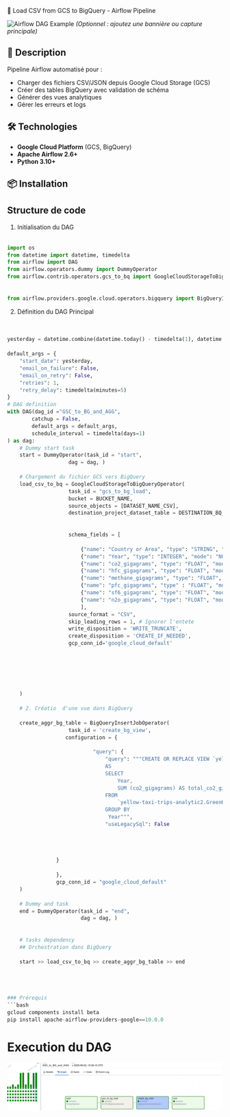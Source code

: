  🚀 Load CSV from GCS to BigQuery - Airflow Pipeline

![Airflow DAG Example](docs/images/dag_screenshot.png) *(Optionnel : ajoutez une bannière ou capture principale)*

## 📝 Description
Pipeline Airflow automatisé pour :
- Charger des fichiers CSV/JSON depuis Google Cloud Storage (GCS)
- Créer des tables BigQuery avec validation de schéma
- Générer des vues analytiques
- Gérer les erreurs et logs

## 🛠 Technologies
- **Google Cloud Platform** (GCS, BigQuery)
- **Apache Airflow 2.6+**
- **Python 3.10+**

## 📦 Installation

## Structure de code 
1. Initialisation du DAG
 ```python

import os
from datetime import datetime, timedelta
from airflow import DAG
from airflow.operators.dummy import DummyOperator
from airflow.contrib.operators.gcs_to_bq import GoogleCloudStorageToBigQueryOperator


from airflow.providers.google.cloud.operators.bigquery import BigQueryInsertJobOperator

```
2. Définition du DAG Principal

```python


yesterday = datetime.combine(datetime.today() - timedelta(1), datetime.min.time())

default_args = {
    "start_date": yesterday, 
    "email_on_failure": False, 
    "email_on_retry": False, 
    "retries": 1, 
    "retry_delay": timedelta(minutes=5)
}
# DAG definition
with DAG(dag_id ="GSC_to_BG_and_AGG", 
        catchup = False, 
        default_args = default_args, 
        schedule_interval = timedelta(days=1)
) as dag: 
    # Dummy start task 
    start = DummyOperator(task_id = "start", 
                    dag = dag, )

    # Chargement du fichier GCS vers BigQuery 
    load_csv_to_bq = GoogleCloudStorageToBigQueryOperator(
                    task_id = "gcs_to_bg_load", 
                    bucket = BUCKET_NAME, 
                    source_objects = [DATASET_NAME_CSV], 
                    destination_project_dataset_table = DESTINATION_BQ_TABLE, 


                    schema_fields = [
                        
                        {"name": "Country or Area", "type": "STRING", "mode": "NULLABLE"},
                        {"name": "Year", "type": "INTEGER", "mode": "NULLABLE"},
                        {"name": "co2_gigagrams", "type": "FLOAT", "mode": "NULLABLE"}, 
                        {"name": "hfc_gigagrams", "type": "FLOAT", "mode" : "NULLABLE" }, 
                        {"name": "methane_gigagrams", "type": "FLOAT", "mode": "NULLABLE" }, 
                        {"name": "pfc_gigagrams", "type" : "FLOAT", "mode": "NULLABLE" },
                        {"name": "sf6_gigagrams", "type": "FLOAT", "mode": "NULLABLE" }, 
                        {"name": "n2o_gigagrams", "type": "FLOAT", "mode": "NULLABLE"},
                        ], 
                    source_format = "CSV", 
                    skip_leading_rows = 1, # Ignorer l'entete 
                    write_disposition = 'WRITE_TRUNCATE', 
                    create_disposition = 'CREATE_IF_NEEDED', 
                    gcp_conn_id='google_cloud_default'

        
    



    ) 

    # 2. Créatio  d'une vue dans BigQuery 

    create_aggr_bg_table = BigQueryInsertJobOperator(
                    task_id = 'create_bg_view', 
                   configuration = {

                            "query": {
                                "query": """CREATE OR REPLACE VIEW `yellow-taxi-trips-analytic2.GreenHouseDataset.table_view`
                                AS 
                                SELECT 
                                    Year,
                                    SUM (co2_gigagrams) AS total_co2_gigagrams, 
                                FROM 
                                    `yellow-taxi-trips-analytic2.GreenHouseDataset.greenhouse`
                                GROUP BY
                                 Year""", 
                                "useLegacySql": False
                                
                                
                        
                        
                }
                
                },
                gcp_conn_id = "google_cloud_default"
    ) 

    # Dummy and task 
    end = DummyOperator(task_id = "end", 
                        dag = dag, )


    # tasks dependency 
    ## Orchestration dans BigQuery 

    start >> load_csv_to_bq >> create_aggr_bg_table >> end 




### Prérequis
```bash
gcloud components install beta
pip install apache-airflow-providers-google==10.0.0
```
# Execution du DAG

![Sparkify Data Model](/Images/airflow_dag.png)    

